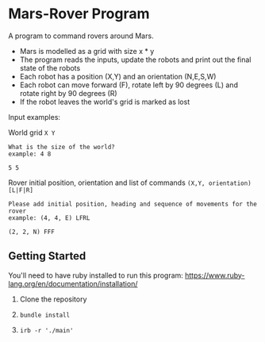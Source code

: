 # Mars-Rover Program

A program to command rovers around Mars.

* Mars is modelled as a grid with size x * y
* The program reads the inputs, update the robots and print out the final state of the robots
* Each robot has a position (X,Y) and an orientation (N,E,S,W)
* Each robot can move forward (F), rotate left by 90 degrees (L) and rotate right by 90 degrees (R)
* If the robot leaves the world's grid is marked as lost

Input examples:

World grid `X Y`
```
What is the size of the world?
example: 4 8

5 5
```

Rover initial position, orientation and list of commands `(X,Y, orientation) [L|F|R]`

```
Please add initial position, heading and sequence of movements for the rover
example: (4, 4, E) LFRL

(2, 2, N) FFF
```

## Getting Started

You'll need to have ruby installed to run this program: https://www.ruby-lang.org/en/documentation/installation/

1. Clone the repository

2. `bundle install`

3. `irb -r './main'`
